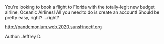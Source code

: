 You're looking to book a flight to Florida with the totally-legit new budget airline, Oceanic Airlines! All you need to do is create an account! Should be pretty easy, right? ...right?

http://pandemonium.web.2020.sunshinectf.org

Author: Jeffrey D.
